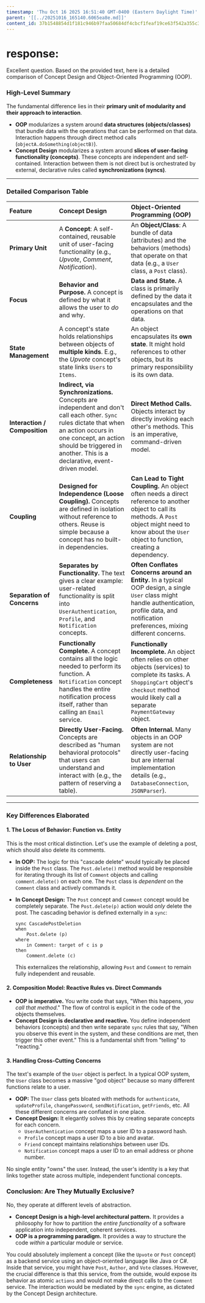 ```yaml
---
timestamp: 'Thu Oct 16 2025 16:51:40 GMT-0400 (Eastern Daylight Time)'
parent: '[[../20251016_165140.6065ea8e.md]]'
content_id: 37b1548854d1f181c946b97faa50684df4cbcf1feaf19ce63f542a355c3854b8
---
```


# response:

Excellent question. Based on the provided text, here is a detailed comparison of Concept Design and Object-Oriented Programming (OOP).

### High-Level Summary

The fundamental difference lies in their **primary unit of modularity and their approach to interaction**.

* **OOP** modularizes a system around **data structures (objects/classes)** that bundle data with the operations that can be performed on that data. Interaction happens through direct method calls (`objectA.doSomething(objectB)`).
* **Concept Design** modularizes a system around **slices of user-facing functionality (concepts)**. These concepts are independent and self-contained. Interaction between them is not direct but is orchestrated by external, declarative rules called **synchronizations (syncs)**.

***

### Detailed Comparison Table

| Feature | Concept Design | Object-Oriented Programming (OOP) |
| :--- | :--- | :--- |
| **Primary Unit** | A **Concept**: A self-contained, reusable unit of user-facing functionality (e.g., *Upvote*, *Comment*, *Notification*). | An **Object/Class**: A bundle of data (attributes) and the behaviors (methods) that operate on that data (e.g., a `User` class, a `Post` class). |
| **Focus** | **Behavior and Purpose.** A concept is defined by what it allows the user to *do* and why. | **Data and State.** A class is primarily defined by the data it encapsulates and the operations on that data. |
| **State Management** | A concept's state holds relationships between objects of **multiple kinds**. E.g., the *Upvote* concept's state links `Users` to `Items`. | An object encapsulates its **own state**. It might hold references to other objects, but its primary responsibility is its own data. |
| **Interaction / Composition** | **Indirect, via Synchronizations.** Concepts are independent and don't call each other. `Sync` rules dictate that when an action occurs in one concept, an action should be triggered in another. This is a declarative, event-driven model. | **Direct Method Calls.** Objects interact by directly invoking each other's methods. This is an imperative, command-driven model. |
| **Coupling** | **Designed for Independence (Loose Coupling).** Concepts are defined in isolation without reference to others. Reuse is simple because a concept has no built-in dependencies. | **Can Lead to Tight Coupling.** An object often needs a direct reference to another object to call its methods. A `Post` object might need to know about the `User` object to function, creating a dependency. |
| **Separation of Concerns** | **Separates by Functionality.** The text gives a clear example: user-related functionality is split into `UserAuthentication`, `Profile`, and `Notification` concepts. | **Often Conflates Concerns around an Entity.** In a typical OOP design, a single `User` class might handle authentication, profile data, and notification preferences, mixing different concerns. |
| **Completeness** | **Functionally Complete.** A concept contains all the logic needed to perform its function. A `Notification` concept handles the entire notification process itself, rather than calling an `Email` service. | **Functionally Incomplete.** An object often relies on other objects (services) to complete its tasks. A `ShoppingCart` object's `checkout` method would likely call a separate `PaymentGateway` object. |
| **Relationship to User** | **Directly User-Facing.** Concepts are described as "human behavioral protocols" that users can understand and interact with (e.g., the pattern of reserving a table). | **Often Internal.** Many objects in an OOP system are not directly user-facing but are internal implementation details (e.g., `DatabaseConnection`, `JSONParser`). |

***

### Key Differences Elaborated

#### 1. The Locus of Behavior: Function vs. Entity

This is the most critical distinction. Let's use the example of deleting a post, which should also delete its comments.

* **In OOP:** The logic for this "cascade delete" would typically be placed inside the `Post` class. The `Post.delete()` method would be responsible for iterating through its list of `Comment` objects and calling `comment.delete()` on each one. The `Post` class is *dependent* on the `Comment` class and actively commands it.
* **In Concept Design:** The `Post` concept and `Comment` concept would be completely separate. The `Post.delete(p)` action would *only* delete the post. The cascading behavior is defined externally in a `sync`:

  ```
  sync CascadePostDeletion
  when 
      Post.delete (p)
  where 
      in Comment: target of c is p
  then 
      Comment.delete (c)
  ```

  This externalizes the relationship, allowing `Post` and `Comment` to remain fully independent and reusable.

#### 2. Composition Model: Reactive Rules vs. Direct Commands

* **OOP is imperative.** You write code that says, "When this happens, *you call that method*." The flow of control is explicit in the code of the objects themselves.
* **Concept Design is declarative and reactive.** You define independent behaviors (concepts) and then write separate `sync` rules that say, "When you observe this event in the system, and these conditions are met, then trigger this other event." This is a fundamental shift from "telling" to "reacting."

#### 3. Handling Cross-Cutting Concerns

The text's example of the `User` object is perfect. In a typical OOP system, the `User` class becomes a massive "god object" because so many different functions relate to a user.

* **OOP:** The `User` class gets bloated with methods for `authenticate`, `updateProfile`, `changePassword`, `sendNotification`, `getFriends`, etc. All these different concerns are conflated in one place.
* **Concept Design:** It elegantly solves this by creating separate concepts for each concern.
  * `UserAuthentication` concept maps a user ID to a password hash.
  * `Profile` concept maps a user ID to a bio and avatar.
  * `Friend` concept maintains relationships between user IDs.
  * `Notification` concept maps a user ID to an email address or phone number.

No single entity "owns" the user. Instead, the user's identity is a key that links together state across multiple, independent functional concepts.

### Conclusion: Are They Mutually Exclusive?

No, they operate at different levels of abstraction.

* **Concept Design is a high-level architectural pattern.** It provides a philosophy for how to partition the *entire functionality* of a software application into independent, coherent services.
* **OOP is a programming paradigm.** It provides a way to structure the code *within* a particular module or service.

You could absolutely implement a concept (like the `Upvote` or `Post` concept) as a backend service using an object-oriented language like Java or C#. Inside that service, you might have `Post`, `Author`, and `Vote` classes. However, the crucial difference is that this service, from the outside, would expose its behavior as atomic `actions` and would not make direct calls to the `Comment` service. The interaction would be mediated by the `sync` engine, as dictated by the Concept Design architecture.
